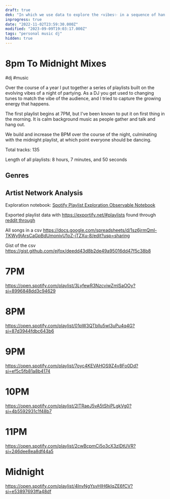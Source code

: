 ```yaml
---
draft: true
dek: "In which we use data to explore the ⚡️vibes✨ in a sequence of hand-selected playlists created by the author"
inprogress: true
date: "2022-11-02T23:59:30.000Z"
modified: "2023-09-09T19:03:17.000Z"
tags: "personal music dj"
hidden: true
---
```

# 8pm To Midnight Mixes

#dj #music 

Over the course of a year I put together a series of playlists built on the evolving vibes of a night of partying. As a DJ you get used to changing tunes to match the vibe of the audience, and I tried to capture the growing energy that happens.

The first playlist begins at 7PM, but I've been known to put it on first thing in the morning. It is calm background music as people gather and talk and hang out.

We build and increase the BPM over the course of the night, culminating with the midnight playlist, at which point everyone should be dancing. 

Total tracks: 135

Length of all playlists: 8 hours, 7 minutes, and 50 seconds

## Genres

## Artist Network Analysis

Exploration notebook: [Spotify Playlist Exploration Observable Notebook](https://observablehq.com/@ejfox/spotify-playlist-exploration#pmMidnightMusicAllTracks)

Exported playlist data with <https://exportify.net/#playlists> found through [reddit through](https://www.reddit.com/r/truespotify/comments/sgqt3n/exportify_export_your_spotify_playlists_to_csv/)

All songs in a csv <https://docs.google.com/spreadsheets/d/1sz6jrmQml-TKWy9jArsCaGpBdUmonivU1oZ-jTZXu-8/edit?usp=sharing>

Gist of the csv <https://gist.github.com/ejfox/deedd43d8b2de49a95016dd47f5c38b8>

# 7PM

<https://open.spotify.com/playlist/3LyfewR3NzcviwZmlSaOOy?si=8996848dd3c94629>

# 8PM

<https://open.spotify.com/playlist/01pW3QTbllu5wl3uPu4q4G?si=87d3944fdbc643b6>

# 9PM

<https://open.spotify.com/playlist/7oyc4KEVAHOS9Z4v8Fo0Dd?si=ef5c5fb81a8b4174>

# 10PM

<https://open.spotify.com/playlist/2lTRaeJ5vA5tShiPLgkVg0?si=4b5592931c1f48b7>

# 11PM

<https://open.spotify.com/playlist/2cwBcpmCi5o3cX3zlDtUVR?si=246dee8ea8df44a5>

# Midnight

<https://open.spotify.com/playlist/4InvNgYsvHIH6kIqZE6fCV?si=e53897693ffa48df>
